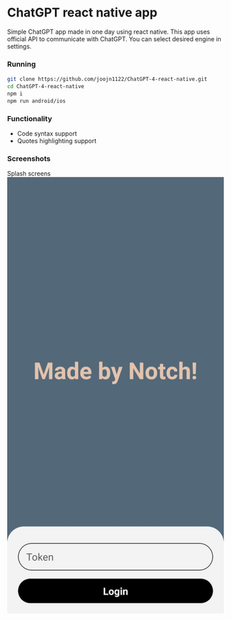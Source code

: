 # ChatGPT react native app

Simple ChatGPT app made in one day using react native.
This app uses official API to communicate with ChatGPT.
You can select desired engine in settings.

### Running
```bash
git clone https://github.com/joojn1122/ChatGPT-4-react-native.git
cd ChatGPT-4-react-native
npm i
npm run android/ios
```

### Functionality
- Code syntax support
- Quotes highlighting support 

### Screenshots
Splash screens
![Splash screen 1](/screenshots/splash1.png)
